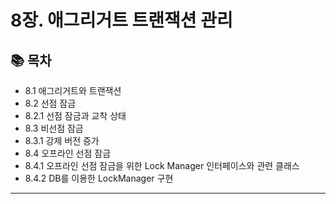 # 8장. 애그리거트 트랜잭션 관리

## 📚 목차
- 8.1 애그리거트와 트랜잭션
- 8.2 선점 잠금
- 8.2.1 선점 잠금과 교착 상태
- 8.3 비선점 잠금
- 8.3.1 강제 버전 증가
- 8.4 오프라인 선점 잠금
- 8.4.1 오프라인 선점 잠금을 위한 Lock Manager 인터페이스와 관련 클래스
- 8.4.2 DB를 이용한 LockManager 구현

---
